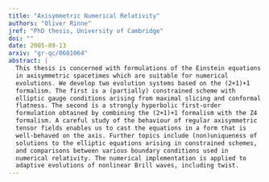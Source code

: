 ```yaml
---
title: "Axisymmetric Numerical Relativity"
authors: "Oliver Rinne"
jref: "PhD thesis, University of Cambridge"
doi: ""
date: 2005-09-13
arxiv: "gr-qc/0601064"
abstract: |
  This thesis is concerned with formulations of the Einstein equations
  in axisymmetric spacetimes which are suitable for numerical
  evolutions. We develop two evolution systems based on the (2+1)+1
  formalism. The first is a (partially) constrained scheme with
  elliptic gauge conditions arising from maximal slicing and conformal
  flatness. The second is a strongly hyperbolic first-order
  formulation obtained by combining the (2+1)+1 formalism with the Z4
  formalism. A careful study of the behaviour of regular axisymmetric
  tensor fields enables us to cast the equations in a form that is
  well-behaved on the axis. Further topics include (non)uniqueness of
  solutions to the elliptic equations arising in constrained schemes,
  and comparisons between various boundary conditions used in
  numerical relativity. The numerical implementation is applied to
  adaptive evolutions of nonlinear Brill waves, including twist.
---
```

